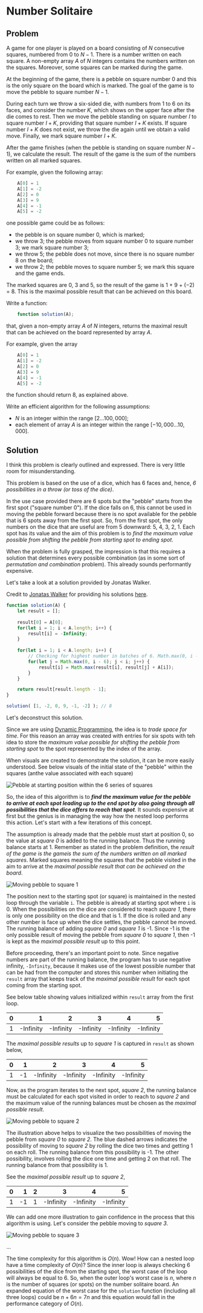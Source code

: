 # Number Solitaire

## Problem

A game for one player is played on a board consisting of $N$ consecutive squares, numbered from 0 to $N − 1$. There is a number written on each square. A non-empty array $A$ of $N$ integers contains the numbers written on the squares. Moreover, some squares can be marked during the game.

At the beginning of the game, there is a pebble on square number 0 and this is the only square on the board which is marked. The goal of the game is to move the pebble to square number $N − 1$.

During each turn we throw a six-sided die, with numbers from 1 to 6 on its faces, and consider the number $K$, which shows on the upper face after the die comes to rest. Then we move the pebble standing on square number $I$ to square number $I + K$, providing that square number $I + K$ exists. If square number $I + K$ does not exist, we throw the die again until we obtain a valid move. Finally, we mark square number $I + K$.

After the game finishes (when the pebble is standing on square number $N − 1$), we calculate the result. The result of the game is the sum of the numbers written on all marked squares.

For example, given the following array:

```js
    A[0] = 1
    A[1] = -2
    A[2] = 0
    A[3] = 9
    A[4] = -1
    A[5] = -2
```

one possible game could be as follows:

- the pebble is on square number 0, which is marked;
- we throw 3; the pebble moves from square number 0 to square number 3; we mark square number 3;
- we throw 5; the pebble does not move, since there is no square number 8 on the board;
- we throw 2; the pebble moves to square number 5; we mark this square and the game ends.

The marked squares are 0, 3 and 5, so the result of the game is 1 + 9 + (−2) = 8. This is the maximal possible result that can be achieved on this board.

Write a function:

```js
    function solution(A);
```

that, given a non-empty array $A$ of $N$ integers, returns the maximal result that can be achieved on the board represented by array $A$.

For example, given the array

```js
    A[0] = 1
    A[1] = -2
    A[2] = 0
    A[3] = 9
    A[4] = -1
    A[5] = -2
```

the function should return 8, as explained above.

Write an efficient algorithm for the following assumptions:

- $N$ is an integer within the range $[2 ... 100,000]$;
- each element of array $A$ is an integer within the range $[−10,000 ... 10,000]$.

## Solution

I think this problem is clearly outlined and expressed. There is very little room for misunderstanding.

This problem is based on the use of a dice, which has 6 faces and, hence, _6 possibilities in a throw (or toss of the dice)_.

In the use case provided there are 6 spots but the "pebble" starts from the first spot ("square number 0"). If the dice falls on 6, this cannot be used in moving the pebble forward because there is no spot available for the pebble that is 6 spots away from the first spot. So, from the first spot, the only numbers on the dice that are useful are from 5 downward: 5, 4, 3, 2, 1. Each spot has its value and the aim of this problem is to _find the maximum value possible from shifting the pebble from starting spot to ending spot_.

When the problem is fully grasped, the impression is that this requires a solution that determines every possible combination (as in some sort of _permutation and combination_ problem). This already sounds performantly expensive.

Let's take a look at a solution provided by Jonatas Walker.

Credit to [Jonatas Walker](https://gist.github.com/jonataswalker) for providing his solutions [here](https://gist.github.com/jonataswalker/08187f5457fac4af1e86cf8c86647e23).

```js
function solution(A) {
    let result = [];
    
    result[0] = A[0];
    for(let i = 1; i < A.length; i++) {
        result[i] = -Infinity;
    }
    
    for(let i = 1; i < A.length; i++) {
        // Checking for highest number in batches of 6. Math.max(0, i - 6)
        for(let j = Math.max(0, i - 6); j < i; j++) {
            result[i] = Math.max(result[i], result[j] + A[i]);
        }
    }

    return result[result.length - 1];
}

solution( [1, -2, 0, 9, -1, -2] ); // 8
```

Let's deconstruct this solution.

Since we are using [Dynamic Programming](./README.md), the idea is to _trade space for time_. For this reason an array was created with entries for six spots with teh idea to store the _maximum value possible for shifting the pebble from starting spot_ to the spot represented by the index of the array.

When visuals are created to demonstrate the solution, it can be more easily understood. See below visuals of the initial state of the "pebble" within the squares (anthe value associated with each square)

![Pebble at starting position within the 6 series of squares](/.attachments/number-solitaire.png)

So, the idea of this algorithm is to ***find the maximum value for the pebble to arrive at each spot leading up to the end spot by also going through all possibilities that the dice offers to reach that spot***. It sounds expensive at first but the genius is in managing the way how the nested loop performs this action. Let's start with a few iterations of this concept.

The assumption is already made that the pebble must start at position 0, so the value at _square 0_ is added to the running balance. Thus the running balance starts at 1. Remember as stated in the problem definition, the _result of the game is the gameis the sum of the numbers written on all marked squares_. Marked squares meaning the squares that the pebble visited in the aim to arrive at the _maximal possible result that can be achieved on the board_.

![Moving pebble to square 1](/.attachments/number-solitaire-2.png)

The position next to the starting spot (or square) is maintained in the nested loop through the variable `i`. The pebble is already at starting spot where `i` is 0. When the possibilities on the dice are considered to reach _square 1_, there is only one possibility on the dice and that is 1. If the dice is rolled and any other number is face up when the dice settles, the pebble cannot be moved. The running balance of adding _square 0_ and _square 1_ is -1. Since -1 is the only possible result of moving the pebble from _square 0_ to _square 1_, then -1 is kept as the _maximal possible result_ up to this point.

Before proceeding, there's an important point to note. Since negative numbers are part of the running balance, the program has to use negative infinity, `-Infinity`, because it makes use of the lowest possible number that can be had from the computer and stores this number when initiating the `result` array that keeps track of the _maximal possible result_ for each spot coming from the starting spot.

See below table showing values initialized within `result` array from the first loop.

| 0    |    1      |         2 |         3 |         4 |         5 |
| ---: | --------: | --------: | --------: | --------: | --------: |
| 1    | -Infinity | -Infinity | -Infinity | -Infinity | -Infinity |

The _maximal possible results_ up to _square 1_ is captured in `result` as shown below,

| 0    |  1   |         2 |         3 |         4 |         5 |
| ---: | ---: | --------: | --------: | --------: | --------: |
| 1    | -1   | -Infinity | -Infinity | -Infinity | -Infinity |

Now, as the program iterates to the next spot, _square 2_, the running balance must be calculated for each spot visited in order to reach to _square 2_ and the maximum value of the running balances must be chosen as the _maximal possible result_.

![Moving pebble to square 2](/.attachments/number-solitaire-3.1.png)

The illustration above helps to visualize the two possibilities of moving the pebble from _square 0_ to _square 2_. The blue dashed arrows indicates the possibility of moving to _square 2_ by rolling the dice two times and getting 1 on each roll. The running balance from this possibility is -1. The other possibility, involves rolling the dice one time and getting 2 on that roll. The running balance from that possibility is 1.

See the _maximal possible result_ up to _square 2_,

| 0    |  1   |  2   |         3 |         4 |         5 |
| ---: | ---: | ---: | --------: | --------: | --------: |
| 1    | -1   |  1   | -Infinity | -Infinity | -Infinity |

We can add one more illustration to gain confidence in the process that this algorithm is using. Let's consider the pebble moving to _square 3_.

![Moving pebble to square 3](/.attachments/number-solitaire-4.png)

...

The time complexity for this algorithm is $O(n)$. Wow! How can a nested loop have a time complexity of $O(n)$? Since the inner loop is always checking 6 possibilities of the dice from the starting spot, the worst case of the loop will always be equal to 6. So, when the outer loop's worst case is $n$, where $n$ is the number of squares (or spots) on the number solitaire board. An expanded equation of the worst case for the `solution` function (including all three loops) could be $n + 6n = 7n$ and this equation would fall in the performance category of $O(n)$.